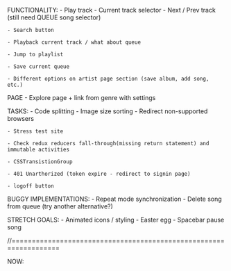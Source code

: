 
FUNCTIONALITY:
    - Play track
    - Current track selector
    - Next / Prev track (still need QUEUE song selector)

    - Search button

    - Playback current track / what about queue

    - Jump to playlist

    - Save current queue

    - Different options on artist page section (save album, add song, etc.)


PAGE
    - Explore page + link from genre with settings


TASKS:
    - Code splitting
    - Image size sorting
    - Redirect non-supported browsers

    - Stress test site

    - Check redux reducers fall-through(missing return statement) and immutable activities

    - CSSTransistionGroup

    - 401 Unarthorized (token expire - redirect to signin page)

    - logoff button


BUGGY IMPLEMENTATIONS:
    - Repeat mode synchronization
    - Delete song from queue            (try another alternative?)


STRETCH GOALS:
    - Animated icons / styling
    - Easter egg
    - Spacebar pause song


//==================================================================

NOW:

